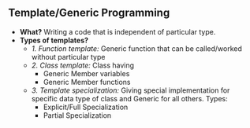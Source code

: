 ## Template/Generic Programming
- **What?** Writing a code that is independent of particular type.
- **Types of templates?**
	- *1. Function template:* Generic function that can be called/worked without particular type
	- *2. Class template:* Class having
		- Generic Member variables
		- Generic Member functions
	- *3. Template specialization:* Giving special implementation for specific data type of class and Generic for all others. Types:
		- Explicit/Full Specialization
		- Partial Specialization
	
